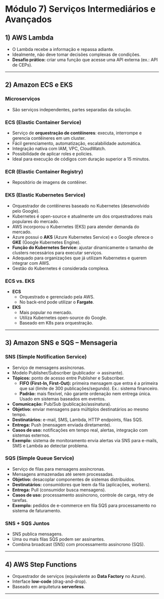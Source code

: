 # Módulo 7) Serviços Intermediários e Avançados  

## 1) AWS Lambda
- O Lambda recebe a informação e repassa adiante.  
- Idealmente, não deve tomar decisões complexas de condições.  
- **Desafio prático:** criar uma função que acesse uma API externa (ex.: API de CEPs).  

---

## 2) Amazon ECS e EKS
### Microserviços
- São serviços independentes, partes separadas da solução.  

### ECS (Elastic Container Service)
- Serviço de **orquestração de contêineres**: executa, interrompe e gerencia contêineres em um cluster.  
- Fácil gerenciamento, automatização, escalabilidade automática.  
- Integração nativa com IAM, VPC, CloudWatch.  
- Possibilidade de aplicar roles e policies.  
- Ideal para execução de códigos com duração superior a 15 minutos.  

### ECR (Elastic Container Registry)
- Repositório de imagens de contêiner.  

### EKS (Elastic Kubernetes Service)
- Orquestrador de contêineres baseado no Kubernetes (desenvolvido pelo Google).  
- Kubernetes é open-source e atualmente um dos orquestradores mais populares do mercado.  
- AWS incorporou o Kubernetes (EKS) para atender demanda do mercado.  
- Azure possui o **AKS** (Azure Kubernetes Service) e o Google oferece o **GKE** (Google Kubernetes Engine).  
- **Função do Kubernetes Service:** ajustar dinamicamente o tamanho de clusters necessários para executar serviços.  
- Adequado para organizações que já utilizam Kubernetes e querem integrar com AWS.  
- Gestão do Kubernetes é considerada complexa.  

### ECS vs. EKS
- **ECS**
  - Orquestrado e gerenciado pela AWS.  
  - No back-end pode utilizar o **Fargate**.  
- **EKS**
  - Mais popular no mercado.  
  - Utiliza Kubernetes open-source do Google.  
  - Baseado em K8s para orquestração.  

---

## 3) Amazon SNS e SQS – Mensageria  

### SNS (Simple Notification Service)
- Serviço de mensagens assíncronas.  
- Modelo Publisher/Subscriber (publicador → assinante).  
- **Tópicos:** ponto de acesso entre Publisher e Subscriber.  
  - **FIFO (First-In, First-Out):** primeira mensagem que entra é a primeira que sai (limite de 300 publicações/segundo). Ex.: sistema financeiro.  
  - **Padrão:** mais flexível, não garante ordenação nem entrega única. Usado em sistemas baseados em eventos.  
- **Comunicação:** Pub/Sub (publicação/assinatura).  
- **Objetivo:** enviar mensagens para múltiplos destinatários ao mesmo tempo.  
- **Destinatários:** e-mail, SMS, Lambda, HTTP endpoints, filas SQS.  
- **Entrega:** Push (mensagem enviada diretamente).  
- **Casos de uso:** notificações em tempo real, alertas, integração com sistemas externos.  
- **Exemplo:** sistema de monitoramento envia alertas via SNS para e-mails, SMS e Lambda ao detectar problema.  

### SQS (Simple Queue Service)
- Serviço de filas para mensagens assíncronas.  
- Mensagens armazenadas até serem processadas.  
- **Objetivo:** desacoplar componentes de sistemas distribuídos.  
- **Destinatários:** consumidores que leem da fila (aplicações, workers).  
- **Entrega:** Pull (consumidor busca mensagens).  
- **Casos de uso:** processamento assíncrono, controle de carga, retry de tarefas.  
- **Exemplo:** pedidos de e-commerce em fila SQS para processamento no sistema de faturamento.  

### SNS + SQS Juntos
- SNS publica mensagens.  
- Uma ou mais filas SQS podem ser assinantes.  
- Combina broadcast (SNS) com processamento assíncrono (SQS).  

---

## 4) AWS Step Functions
- Orquestrador de serviços (equivalente ao **Data Factory** no Azure).  
- Interface **low-code** (drag-and-drop).  
- Baseado em arquitetura **serverless**.  

---